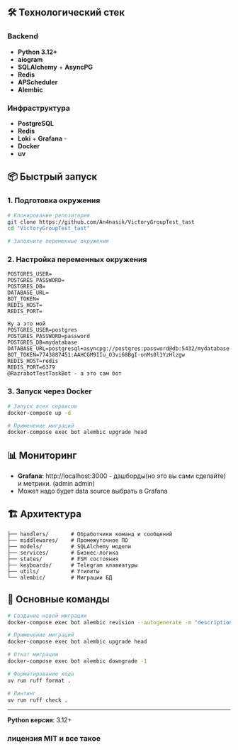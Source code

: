 
## 🛠 Технологический стек

### Backend
- **Python 3.12+** 
- **aiogram** 
- **SQLAlchemy** + **AsyncPG** 
- **Redis** 
- **APScheduler** 
- **Alembic** 

### Инфраструктура
- **PostgreSQL** 
- **Redis** 
- **Loki** + **Grafana** -
- **Docker** 
- **uv**

## 📦 Быстрый запуск

### 1. Подготовка окружения
```bash
# Клонирование репозитория
git clone https://github.com/An4nasik/VictoryGroupTest_tast
cd "VictoryGroupTest_tast"

# Заполните переменные окружения
```

### 2. Настройка переменных окружения
```env
POSTGRES_USER=
POSTGRES_PASSWORD=
POSTGRES_DB=
DATABASE_URL=
BOT_TOKEN=
REDIS_HOST=
REDIS_PORT=

Ну а это мой
POSTGRES_USER=postgres
POSTGRES_PASSWORD=password
POSTGRES_DB=mydatabase
DATABASE_URL=postgresql+asyncpg://postgres:password@db:5432/mydatabase
BOT_TOKEN=7743887451:AAHCGM9IIu_O3vi68BgI-onMs0l1YzHlzgw
REDIS_HOST=redis
REDIS_PORT=6379
@RazrabotTestTaskBot - а это сам бот
```

### 3. Запуск через Docker
```bash
# Запуск всех сервисов
docker-compose up -d

# Применение миграций
docker-compose exec bot alembic upgrade head
```

## 📊 Мониторинг

- **Grafana**: http://localhost:3000 - дашборды(но это вы сами сделайте) и метрики. (admin admin)
- Может надо будет data source выбрать в Grafana

## 🏗 Архитектура

```
├── handlers/       # Обработчики команд и сообщений
├── middlewares/    # Промежуточное ПО
├── models/         # SQLAlchemy модели
├── services/       # Бизнес-логика
├── states/         # FSM состояния
├── keyboards/      # Telegram клавиатуры
├── utils/          # Утилиты
└── alembic/        # Миграции БД
```

## 🔧 Основные команды

```bash
# Создание новой миграции
docker-compose exec bot alembic revision --autogenerate -m "description"

# Применение миграций
docker-compose exec bot alembic upgrade head

# Откат миграции
docker-compose exec bot alembic downgrade -1

# Форматирование кода
uv run ruff format .

# Линтинг
uv run ruff check .
```

---

**Python версия**: 3.12+

### лицензия MIT и все такое
